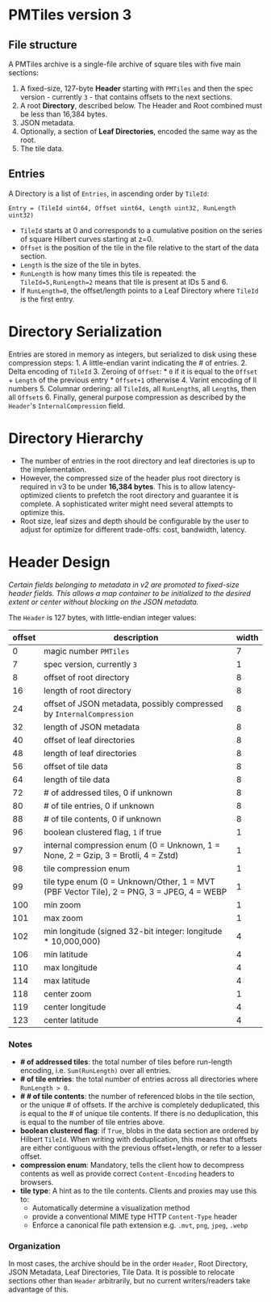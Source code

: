 # PMTiles version 3

## File structure

A PMTiles archive is a single-file archive of square tiles with five main sections:

1. A fixed-size, 127-byte **Header** starting with `PMTiles` and then the spec version - currently `3` - that contains offsets to the next sections.
2. A root **Directory**, described below. The Header and Root combined must be less than 16,384 bytes.
3. JSON metadata.
4. Optionally, a section of **Leaf Directories**, encoded the same way as the root.
5. The tile data.

## Entries

A Directory is a list of `Entries`, in ascending order by `TileId`:

    Entry = (TileId uint64, Offset uint64, Length uint32, RunLength uint32)

* `TileId` starts at 0 and corresponds to a cumulative position on the series of square Hilbert curves starting at z=0.
* `Offset` is the position of the tile in the file relative to the start of the data section.
*	`Length` is the size of the tile in bytes. 
* `RunLength` is how many times this tile is repeated: the `TileId=5,RunLength=2` means that tile is present at IDs 5 and 6.
* If `RunLength=0`, the offset/length points to a Leaf Directory where `TileId` is the first entry.

# Directory Serialization

Entries are stored in memory as integers, but serialized to disk using these compression steps:
	1. A little-endian varint indicating the # of entries.
	2. Delta encoding of `TileId`
	3. Zeroing of `Offset`:
		* `0` if it is equal to the `Offset` + `Length` of the previous entry
		* `Offset+1` otherwise
	4. Varint encoding of ll numbers
	5. Columnar ordering: all `TileId`s, all `RunLength`s, all `Length`s, then all `Offset`s
	6. Finally, general purpose compression as described by the `Header`'s `InternalCompression` field.

# Directory Hierarchy

* The number of entries in the root directory and leaf directories is up to the implementation.
* However, the compressed size of the header plus root directory is required in v3 to be under **16,384 bytes**. This is to allow latency-optimized clients to prefetch the root directory and guarantee it is complete. A sophisticated writer might need several attempts to optimize this. 
* Root size, leaf sizes and depth should be configurable by the user to adjust for optimize for different trade-offs: cost, bandwidth, latency.

# Header Design

*Certain fields belonging to metadata in v2 are promoted to fixed-size header fields. This allows a map container to be initialized to the desired extent or center without blocking on the JSON metadata.*

The `Header` is 127 bytes, with little-endian integer values:

| offset | description | width |
| --- | --- | --- |
| 0 | magic number `PMTiles` | 7 |
| 7 | spec version, currently `3` | 1 |
| 8 | offset of root directory | 8 |
| 16 | length of root directory | 8 |
| 24 | offset of JSON metadata, possibly compressed by `InternalCompression` | 8 |
| 32 | length of JSON metadata | 8 |
| 40 | offset of leaf directories | 8 |
| 48 | length of leaf directories | 8 |
| 56 | offset of tile data | 8 |
| 64 | length of tile data | 8 |
| 72 | # of addressed tiles, 0 if unknown | 8 |
| 80 | # of tile entries, 0 if unknown | 8 |
| 88 | # of tile contents, 0 if unknown | 8 |
| 96 | boolean clustered flag, `1` if true | 1 |
| 97 | internal compression enum (0 = Unknown, 1 = None, 2 = Gzip, 3 = Brotli, 4 = Zstd) | 1 |
| 98 | tile compression enum | 1 |
| 99 | tile type enum (0 = Unknown/Other, 1 = MVT (PBF Vector Tile), 2 = PNG, 3 = JPEG, 4 = WEBP | 1 |
| 100 | min zoom | 1 |
| 101 | max zoom | 1 |
| 102 | min longitude (signed 32-bit integer: longitude * 10,000,000) | 4 |
| 106 | min latitude | 4 |
| 110 | max longitude | 4 |
| 114 | max latitude | 4 |
| 118 | center zoom | 1 |
| 119 | center longitude | 4 |
| 123 | center latitude | 4 |

### Notes

* **# of addressed tiles**: the total number of tiles before run-length encoding, i.e. `Sum(RunLength)` over all entries.
* **# of tile entries**: the total number of entries across all directories where `RunLength > 0`.
* **# # of tile contents**: the number of referenced blobs in the tile section, or the unique # of offsets. If the archive is completely deduplicated, this is equal to the # of unique tile contents. If there is no deduplication, this is equal to the number of tile entries above.
* **boolean clustered flag**: if `True`, blobs in the data section are ordered by Hilbert `TileId`. When writing with deduplication, this means that offsets are either contiguous with the previous offset+length, or refer to a lesser offset.
* **compression enum**: Mandatory, tells the client how to decompress contents as well as provide correct `Content-Encoding` headers to browsers.
* **tile type**: A hint as to the tile contents. Clients and proxies may use this to:
 	* Automatically determine a visualization method
	* provide a conventional MIME type HTTP `Content-Type` header
	* Enforce a canonical file path extension e.g. `.mvt`, `png`, `jpeg`, `.webp`

### Organization

In most cases, the archive should be in the order `Header`, Root Directory, JSON Metadata, Leaf Directories, Tile Data. It is possible to relocate sections other than `Header` arbitrarily, but no current writers/readers take advantage of this.
